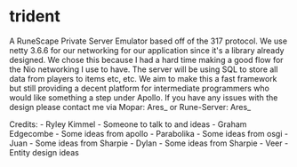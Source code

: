 trident
=======

A RuneScape Private Server Emulator based off of the 317 protocol.  We use netty 3.6.6 for our networking for our application since it's a library already designed.  We chose this because I had a hard time making a good flow for the Nio networking I use to have.  The server will be using SQL to store all data from players to items etc, etc.  We aim to make this a fast framework but still providing a decent platform for intermediate programmers who would like something a step under Apollo.  If you have any issues with the design please contact me via Mopar: Ares_ or Rune-Server: Ares_

Credits:
	- Ryley Kimmel
			- Someone to talk to and ideas
	- Graham Edgecombe
			- Some ideas from apollo
	- Parabolika
			- Some ideas from osgi
	- Juan
			- Some ideas from Sharpie
	- Dylan
			- Some ideas from Sharpie
	- Veer
			- Entity design ideas
